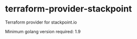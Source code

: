 # terraform-provider-stackpoint
Terraform provider for stackpoint.io

Minimum golang version required: 1.9

